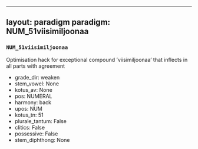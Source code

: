 
---
layout: paradigm
paradigm: NUM_51viisimiljoonaa
---
### ` NUM_51viisimiljoonaa `

Optimisation hack for exceptional compound ’viisimiljoonaa’ that inflects in all parts with agreement
* grade_dir: weaken
* stem_vowel: None
* kotus_av: None
* pos: NUMERAL
* harmony: back
* upos: NUM
* kotus_tn: 51
* plurale_tantum: False
* clitics: False
* possessive: False
* stem_diphthong: None
